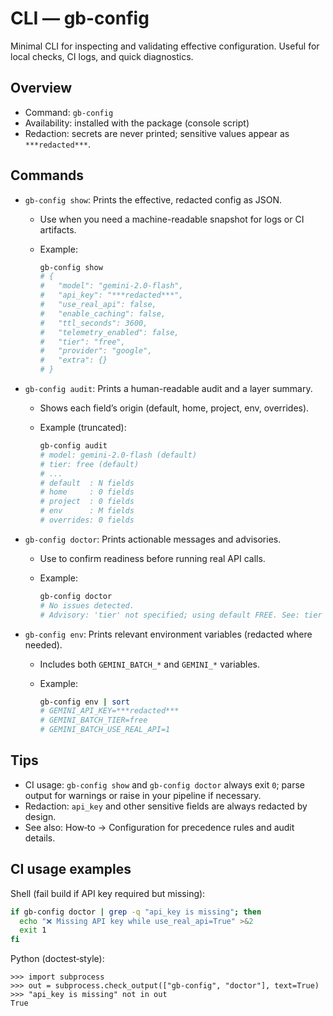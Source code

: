 # CLI — gb-config

Minimal CLI for inspecting and validating effective configuration. Useful for local checks, CI logs, and quick diagnostics.

## Overview

- Command: `gb-config`
- Availability: installed with the package (console script)
- Redaction: secrets are never printed; sensitive values appear as `***redacted***`.

## Commands

- `gb-config show`: Prints the effective, redacted config as JSON.
  - Use when you need a machine-readable snapshot for logs or CI artifacts.
  - Example:

    ```bash
    gb-config show
    # {
    #   "model": "gemini-2.0-flash",
    #   "api_key": "***redacted***",
    #   "use_real_api": false,
    #   "enable_caching": false,
    #   "ttl_seconds": 3600,
    #   "telemetry_enabled": false,
    #   "tier": "free",
    #   "provider": "google",
    #   "extra": {}
    # }
    ```

- `gb-config audit`: Prints a human-readable audit and a layer summary.
  - Shows each field’s origin (default, home, project, env, overrides).
  - Example (truncated):

    ```bash
    gb-config audit
    # model: gemini-2.0-flash (default)
    # tier: free (default)
    # ...
    # default  : N fields
    # home     : 0 fields
    # project  : 0 fields
    # env      : M fields
    # overrides: 0 fields
    ```

- `gb-config doctor`: Prints actionable messages and advisories.
  - Use to confirm readiness before running real API calls.
  - Example:

    ```bash
    gb-config doctor
    # No issues detected.
    # Advisory: 'tier' not specified; using default FREE. See: tier (enum: FREE|TIER_1|...)
    ```

- `gb-config env`: Prints relevant environment variables (redacted where needed).
  - Includes both `GEMINI_BATCH_*` and `GEMINI_*` variables.
  - Example:

    ```bash
    gb-config env | sort
    # GEMINI_API_KEY=***redacted***
    # GEMINI_BATCH_TIER=free
    # GEMINI_BATCH_USE_REAL_API=1
    ```

## Tips

- CI usage: `gb-config show` and `gb-config doctor` always exit `0`; parse output for warnings or raise in your pipeline if necessary.
- Redaction: `api_key` and other sensitive fields are always redacted by design.
- See also: How‑to → Configuration for precedence rules and audit details.

## CI usage examples

Shell (fail build if API key required but missing):

```bash
if gb-config doctor | grep -q "api_key is missing"; then
  echo "❌ Missing API key while use_real_api=True" >&2
  exit 1
fi
```

Python (doctest‑style):

```pycon
>>> import subprocess
>>> out = subprocess.check_output(["gb-config", "doctor"], text=True)
>>> "api_key is missing" not in out
True
```
